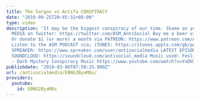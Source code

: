 ```yaml
---
title: The Sargon vs Antifa CONSPIRACY
date: "2019-09-25T20:45:32+08:00"
type: video
description: 'It may be the biggest conspiracy of our time. Shame on you, Carl. ANTI-SOCIAL
  MEDIA on Twitter: https://twitter.com/ASM_AntiSocial Buy me a beer via PAYPAL: https://www.paypal.me/AntiSocialMedia
  Or donate $1 (or more) a month via PATREON: https://www.patreon.com/AntiSocialMedia
  Listen to the ASM PODCAST via; iTUNES: https://itunes.apple.com/gb/podcast/anti-social-media-podcast/id1076431995?mt=2
  SPREAKER: https://www.spreaker.com/user/antisocialmedia LATEST EPISODES ONLY via
  SOUNDCLOUD: https://soundcloud.com/antisocial_media Music used: FesliyanStudios
  - Dark Mystery Conspiracy Music https://www.youtube.com/watch?v=YoDH7D0bfC8'
publishdate: "2018-03-06T07:50:25.000Z"
url: /antisocialmedia/EBNG2ByaM8s/
providers:
  youtube:
    id: EBNG2ByaM8s
---
```

